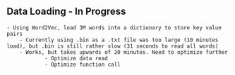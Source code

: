 ## Data Loading - In Progress
    - Using Word2Vec, load 3M words into a dictionary to store key value pairs
        - Currently using .bin as a .txt file was too large (10 minutes load), but .bin is still rather slow (31 seconds to read all words)
        - Works, but takes upwards of 20 minutes. Need to optimize further
                - Optimize data read
                - Optimize function call